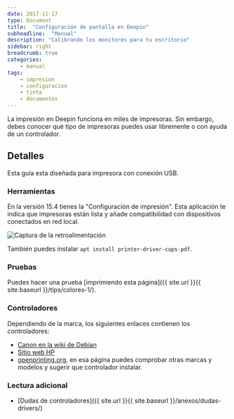 ```yaml
---
date: 2017-11-17
type: Document
title:  "Configuración de pantalla en Deepin"
subheadline:  "Manual"
description: "Calibrando los monitores para tu escritorio"
sidebar: right
breadcrumb: true
categories:
    - manual
tags:
    - impresion
    - configuracion
    - tinta
    - documentos
---
```


La impresión en Deepin funciona en miles de impresoras. Sin embargo, debes conocer qué tipo de impresoras puedes usar libremente o con ayuda de un controlador.

## Detalles

Esta guía esta diseñada para impresora con conexión USB.

### Herramientas
En la versión 15.4 tienes la "Configuración de impresión". Esta aplicación te indica que impresoras están lista y añade compatibilidad con dispositivos conectados en red local.

<div class="row">
    <div class="medium-12 columns t30">
    <img src="{{ site.urlimg }}system-config-printer.png" alt="Captura de la retroalimentación">
    </div><!-- /.medium-4.columns -->
</div>

También puedes instalar `apt install printer-driver-cups-pdf`.

### Pruebas
Puedes hacer una prueba [imprimiendo esta página]({{ site.url }}{{ site.baseurl }}/tips/colores-1/).

### Controladores
Dependiendo de la marca, los siguientes enlaces contienen los controladores:
* [Canon en la wiki de Debian](https://wiki.debian.org/PrinterDriver/Canon/)
* [Sitio web HP](https://developers.hp.com/hp-linux-imaging-and-printing)
* [openprinting.org](http://www.openprinting.org/printers), en esa página puedes comprobar otras marcas y modelos y sugerir que controlador instalar.

### Lectura adicional

* [Dudas de controladores]({{ site.url }}{{ site.baseurl }}/anexos/dudas-drivers/)





